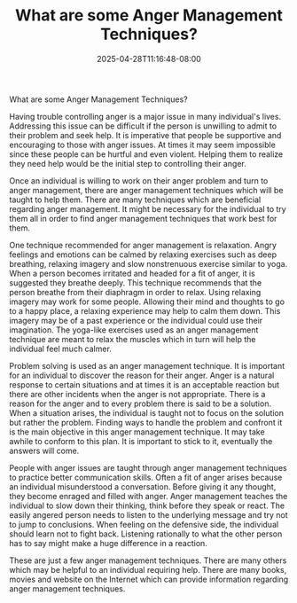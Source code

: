 ﻿---
title: "What are some Anger Management Techniques?"
date: 2025-04-28T11:16:48-08:00
description: "anger management Tips for Web Success"
featured_image: "/images/anger management.jpg"
tags: ["anger management"]
---

What are some Anger Management Techniques?

Having trouble controlling anger is a major issue in many individual's lives. Addressing this issue can be difficult if the person is unwilling to admit to their problem and seek help. It is imperative that people be supportive and encouraging to those with anger issues. At times it may seem impossible since these people can be hurtful and even violent. Helping them to realize they need help would be the initial step to controlling their anger.

Once an individual is willing to work on their anger problem and turn to anger management, there are anger management techniques which will be taught to help them. There are many techniques which are beneficial regarding anger management. It might be necessary for the individual to try them all in order to find anger management techniques that work best for them. 

One technique recommended for anger management is relaxation. Angry feelings and emotions can be calmed by relaxing exercises such as deep breathing, relaxing imagery and slow nonstrenuous exercise similar to yoga. When a person becomes irritated and headed for a fit of anger, it is suggested they breathe deeply. This technique recommends that the person breathe from their diaphragm in order to relax. Using relaxing imagery may work for some people. Allowing their mind and thoughts to go to a happy place, a relaxing experience may help to calm them down. This imagery may be of a past experience or the individual could use their imagination. The yoga-like exercises used as an anger management technique are meant to relax the muscles which in turn will help the individual feel much calmer.

Problem solving is used as an anger management technique. It is important for an individual to discover the reason for their anger. Anger is a natural response to certain situations and at times it is an acceptable reaction but there are other incidents when the anger is not appropriate. There is a reason for the anger and to every problem there is said to be a solution. When a situation arises, the individual is taught not to focus on the solution but rather the problem. Finding ways to handle the problem and confront it is the main objective in this anger management technique. It may take awhile to conform to this plan. It is important to stick to it, eventually the answers will come.

People with anger issues are taught through anger management techniques to practice better communication skills. Often a fit of anger arises because an individual misunderstood a conversation. Before giving it any thought, they become enraged and filled with anger. Anger management teaches the individual to slow down their thinking, think before they speak or react. The easily angered person needs to listen to the underlying message and try not to jump to conclusions. When feeling on the defensive side, the individual should learn not to fight back. Listening rationally to what the other person has to say might make a huge difference in a reaction. 

These are just a few anger management techniques. There are many others which may be helpful to an individual requiring help. There are many books, movies and website on the Internet which can provide information regarding anger management techniques.

